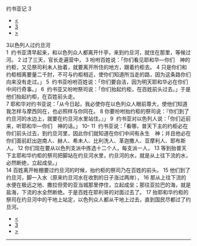 ﻿





 约书亚记 3




* [<](bible/JOS02.md)
* [3](bible/JOS.md)
* [>](bible/JOS04.md)



 
3以色列人过约旦河  
1  约书亚清早起来，和以色列众人都离开什亭，来到约旦河，就住在那里，等候过河。 
2 过了三天，官长走遍营中， 
3 吩咐百姓说：「你们看见耶和华—你们　神的约柜，又见祭司利未人抬着，就要离开所住的地方，跟着约柜去。 
4 只是你们和约柜相离要量二千肘，不可与约柜相近，使你们知道所当走的路，因为这条路你们向来没有走过。」 
5  约书亚吩咐百姓说：「你们要自洁，因为明天耶和华必在你们中间行奇事。」 
6  约书亚又吩咐祭司说：「你们抬起约柜，在百姓前头过去。」于是他们抬起约柜，在百姓前头走。  
7 耶和华对约书亚说：「从今日起，我必使你在以色列众人眼前尊大，使他们知道我怎样与摩西同在，也必照样与你同在。 
8 你要吩咐抬约柜的祭司说：『你们到了约旦河的水边上，就要在约旦河水里站住。』」 
9  约书亚对以色列人说：「你们近前来，听耶和华—你们　神的话。」 
10-
11  约书亚说：「看哪，普天下主的约柜必在你们前头过去，到约旦河里，因此你们就知道在你们中间有永生　神；并且他必在你们面前赶出迦南人、赫人、希未人、比利洗人、革迦撒人、亚摩利人、耶布斯人。 
12 你们现在要从以色列支派中拣选十二个人，每支派一人， 
13 等到抬普天下主耶和华约柜的祭司把脚站在约旦河水里，约旦河的水，就是从上往下流的水，必然断绝，立起成垒。」  
14 百姓离开帐棚要过约旦河的时候，抬约柜的祭司乃在百姓的前头。 
15 他们到了约旦河，脚一入水（原来约旦河水在收割的日子涨过两岸）， 
16 那从上往下流的水便在极远之地、撒拉但旁的亚当城那里停住，立起成垒；那往亚拉巴的海，就是盐海，下流的水全然断绝。于是百姓在耶利哥的对面过去了。 
17 抬耶和华约柜的祭司在约旦河中的干地上站定，以色列众人都从干地上过去，直到国民尽都过了约旦河。 
* [<](bible/JOS02.md)
* [3](bible/JOS.md)
* [>](bible/JOS04.md)





---









